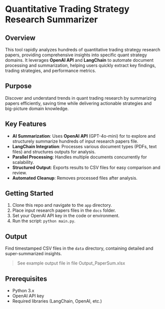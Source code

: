# Quantitative Trading Strategy Research Summarizer

## Overview

This tool rapidly analyzes hundreds of quantitative trading strategy research papers, providing comprehensive insights into specific quant strategy domains. It leverages **OpenAI API** and **LangChain** to automate document processing and summarization, helping users quickly extract key findings, trading strategies, and performance metrics.

## Purpose

Discover and understand trends in quant trading research by summarizing papers efficiently, saving time while delivering actionable strategies and big-picture domain knowledge.

## Key Features

- **AI Summarization**: Uses **OpenAI API** (GPT-4o-mini) for to explore and structurely summarize hundreds of input research papers file.
- **LangChain Integration**: Processes various document types (PDFs, text files) and structures outputs for analysis.
- **Parallel Processing**: Handles multiple documents concurrently for scalability.
- **Structured Output**: Exports results to CSV files for easy comparison and review.
- **Automated Cleanup**: Removes processed files after analysis.

## Getting Started

1. Clone this repo and navigate to the `app` directory.
2. Place input research papers files in the `docs` folder.
3. Set your OpenAI API key in the code or environment.
4. Run the script: `python main.py`.

## Output

Find timestamped CSV files in the `data` directory, containing detailed and super-summarized insights.
> See example output file in file Output_PaperSum.xlsx

## Prerequisites

- Python 3.x
- OpenAI API key
- Required libraries (LangChain, OpenAI, etc.)
